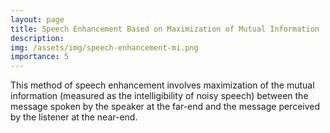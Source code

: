 ```yaml
---
layout: page
title: Speech Enhancement Based on Maximization of Mutual Information
description: 
img: /assets/img/speech-enhancement-mi.png
importance: 5
---
```


This method of speech enhancement involves maximization of the mutual information (measured as the intelligibility of noisy speech) between the message spoken by the speaker at the far-end and the message perceived by the listener at the near-end.
